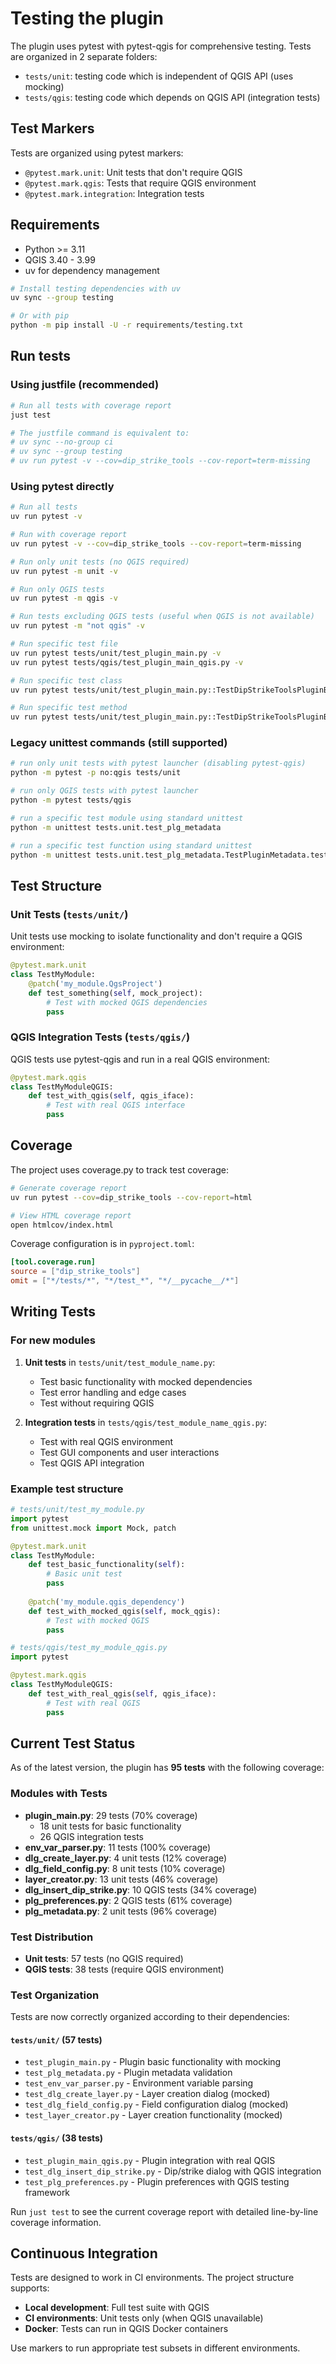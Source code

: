 # Testing the plugin

The plugin uses pytest with pytest-qgis for comprehensive testing. Tests are organized in 2 separate folders:

- `tests/unit`: testing code which is independent of QGIS API (uses mocking)
- `tests/qgis`: testing code which depends on QGIS API (integration tests)

## Test Markers

Tests are organized using pytest markers:

- `@pytest.mark.unit`: Unit tests that don't require QGIS
- `@pytest.mark.qgis`: Tests that require QGIS environment
- `@pytest.mark.integration`: Integration tests

## Requirements

- Python >= 3.11
- QGIS 3.40 - 3.99
- uv for dependency management

```bash
# Install testing dependencies with uv
uv sync --group testing

# Or with pip
python -m pip install -U -r requirements/testing.txt
```

## Run tests

### Using justfile (recommended)

```bash
# Run all tests with coverage report
just test

# The justfile command is equivalent to:
# uv sync --no-group ci
# uv sync --group testing  
# uv run pytest -v --cov=dip_strike_tools --cov-report=term-missing
```

### Using pytest directly

```bash
# Run all tests
uv run pytest -v

# Run with coverage report
uv run pytest -v --cov=dip_strike_tools --cov-report=term-missing

# Run only unit tests (no QGIS required)
uv run pytest -m unit -v

# Run only QGIS tests  
uv run pytest -m qgis -v

# Run tests excluding QGIS tests (useful when QGIS is not available)
uv run pytest -m "not qgis" -v

# Run specific test file
uv run pytest tests/unit/test_plugin_main.py -v
uv run pytest tests/qgis/test_plugin_main_qgis.py -v

# Run specific test class
uv run pytest tests/unit/test_plugin_main.py::TestDipStrikeToolsPluginBasic -v

# Run specific test method
uv run pytest tests/unit/test_plugin_main.py::TestDipStrikeToolsPluginBasic::test_plugin_import -v
```

### Legacy unittest commands (still supported)

```bash
# run only unit tests with pytest launcher (disabling pytest-qgis)
python -m pytest -p no:qgis tests/unit

# run only QGIS tests with pytest launcher
python -m pytest tests/qgis

# run a specific test module using standard unittest
python -m unittest tests.unit.test_plg_metadata

# run a specific test function using standard unittest
python -m unittest tests.unit.test_plg_metadata.TestPluginMetadata.test_version_semver
```

## Test Structure

### Unit Tests (`tests/unit/`)

Unit tests use mocking to isolate functionality and don't require a QGIS environment:

```python
@pytest.mark.unit
class TestMyModule:
    @patch('my_module.QgsProject')
    def test_something(self, mock_project):
        # Test with mocked QGIS dependencies
        pass
```

### QGIS Integration Tests (`tests/qgis/`)

QGIS tests use pytest-qgis and run in a real QGIS environment:

```python
@pytest.mark.qgis  
class TestMyModuleQGIS:
    def test_with_qgis(self, qgis_iface):
        # Test with real QGIS interface
        pass
```

## Coverage

The project uses coverage.py to track test coverage:

```bash
# Generate coverage report
uv run pytest --cov=dip_strike_tools --cov-report=html

# View HTML coverage report
open htmlcov/index.html
```

Coverage configuration is in `pyproject.toml`:

```toml
[tool.coverage.run]
source = ["dip_strike_tools"]
omit = ["*/tests/*", "*/test_*", "*/__pycache__/*"]
```

## Writing Tests

### For new modules

1. **Unit tests** in `tests/unit/test_module_name.py`:
   - Test basic functionality with mocked dependencies
   - Test error handling and edge cases
   - Test without requiring QGIS

2. **Integration tests** in `tests/qgis/test_module_name_qgis.py`:
   - Test with real QGIS environment
   - Test GUI components and user interactions
   - Test QGIS API integration

### Example test structure

```python
# tests/unit/test_my_module.py
import pytest
from unittest.mock import Mock, patch

@pytest.mark.unit
class TestMyModule:
    def test_basic_functionality(self):
        # Basic unit test
        pass
        
    @patch('my_module.qgis_dependency')
    def test_with_mocked_qgis(self, mock_qgis):
        # Test with mocked QGIS
        pass

# tests/qgis/test_my_module_qgis.py  
import pytest

@pytest.mark.qgis
class TestMyModuleQGIS:
    def test_with_real_qgis(self, qgis_iface):
        # Test with real QGIS
        pass
```

## Current Test Status

As of the latest version, the plugin has **95 tests** with the following coverage:

### Modules with Tests

- **plugin_main.py**: 29 tests (70% coverage)
  - 18 unit tests for basic functionality
  - 26 QGIS integration tests
- **env_var_parser.py**: 11 tests (100% coverage)
- **dlg_create_layer.py**: 4 unit tests (12% coverage)
- **dlg_field_config.py**: 8 unit tests (10% coverage)
- **layer_creator.py**: 13 unit tests (46% coverage)
- **dlg_insert_dip_strike.py**: 10 QGIS tests (34% coverage)
- **plg_preferences.py**: 2 QGIS tests (61% coverage)
- **plg_metadata.py**: 2 unit tests (96% coverage)

### Test Distribution

- **Unit tests**: 57 tests (no QGIS required)
- **QGIS tests**: 38 tests (require QGIS environment)

### Test Organization

Tests are now correctly organized according to their dependencies:

#### `tests/unit/` (57 tests)

- `test_plugin_main.py` - Plugin basic functionality with mocking
- `test_plg_metadata.py` - Plugin metadata validation
- `test_env_var_parser.py` - Environment variable parsing
- `test_dlg_create_layer.py` - Layer creation dialog (mocked)
- `test_dlg_field_config.py` - Field configuration dialog (mocked)
- `test_layer_creator.py` - Layer creation functionality (mocked)

#### `tests/qgis/` (38 tests)

- `test_plugin_main_qgis.py` - Plugin integration with real QGIS
- `test_dlg_insert_dip_strike.py` - Dip/strike dialog with QGIS integration
- `test_plg_preferences.py` - Plugin preferences with QGIS testing framework

Run `just test` to see the current coverage report with detailed line-by-line coverage information.

## Continuous Integration

Tests are designed to work in CI environments. The project structure supports:

- **Local development**: Full test suite with QGIS
- **CI environments**: Unit tests only (when QGIS unavailable)
- **Docker**: Tests can run in QGIS Docker containers

Use markers to run appropriate test subsets in different environments.
